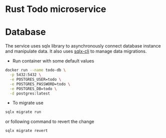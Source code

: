 # Rust Todo microservice

# Database

The service uses sqlx library to asynchronously connect database instance and manipulate data. It also uses
[sqlx-cli](https://github.com/launchbadge/sqlx/blob/main/sqlx-cli/README.md) to manage data migrations.

- Run container with some default values

```bash
docker run --name todo-db \
  -p 5432:5432 \
  -e POSTGRES_USER=todo \
  -e POSTGRES_PASSWORD=todo \
  -e POSTGRES_DB=todo \
  -d postgres:latest
```

- To migrate use

```bash
sqlx migrate run
```

or following command to revert the change

```bash
sqlx migrate revert
```